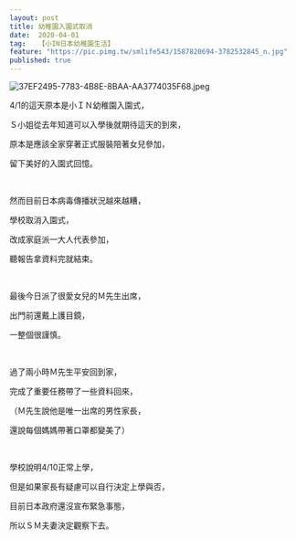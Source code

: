 ```yaml
---
layout: post
title: 幼稚園入園式取消
date:  2020-04-01
tag:   【小IN日本幼稚園生活】
feature: "https://pic.pimg.tw/smlife543/1587820694-3782532845_n.jpg"
published: true 
---
```

<p><img alt="37EF2495-7783-4B8E-8BAA-AA3774035F68.jpeg" src="https://pic.pimg.tw/smlife543/1587820694-3782532845_n.jpg" title="37EF2495-7783-4B8E-8BAA-AA3774035F68.jpeg"></p>

<p>4/1的這天原本是小ＩＮ幼稚園入園式，</p>

<p>Ｓ小姐從去年知道可以入學後就期待這天的到來，</p>

<p>原本是應該全家穿著正式服裝陪著女兒參加，</p>

<p>留下美好的入園式回憶。</p>

<p>&nbsp;</p>

<p>然而目前日本病毒傳播狀況越來越糟，</p>

<p>學校取消入園式，</p>

<p>改成家庭派一大人代表參加，</p>

<p>聽報告拿資料完就結束。</p>

<p>&nbsp;</p>

<p>最後今日派了很愛女兒的Ｍ先生出席，</p>

<p>出門前還戴上護目鏡，</p>

<p>一整個很謹慎。</p>

<p>&nbsp;</p>

<p>過了兩小時Ｍ先生平安回到家，</p>

<p>完成了重要任務帶了一些資料回來，</p>

<p>（Ｍ先生說他是唯一出席的男性家長，</p>

<p>還說每個媽媽帶著口罩都變美了）</p>

<p>&nbsp;</p>

<p>學校說明4/10正常上學，</p>

<p>但是如果家長有疑慮可以自行決定上學與否，</p>

<p>目前日本政府還沒宣布緊急事態，</p>

<p>所以ＳＭ夫妻決定觀察下去。</p>

